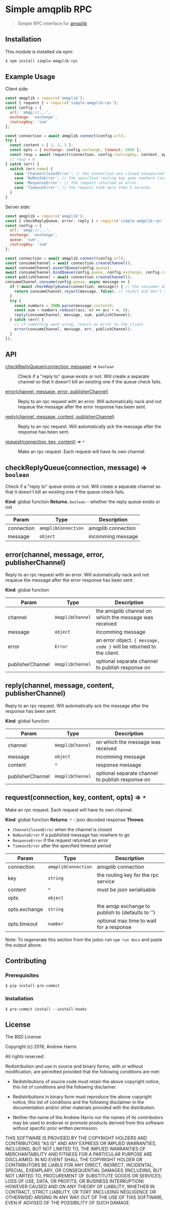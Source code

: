 # Simple amqplib RPC

> Simple RPC interface for [amqplib](https://github.com/squaremo/amqp.node)

## Installation

This module is installed via npm:

``` bash
$ npm install simple-amqplib-rpc
```

## Example Usage

Client side:
```js
const amqplib = require('amqplib');
const { request } = require('simple-amqplib-rpc');
const config = {
  url: 'amqp://...',
  exchange: 'exchange',
  routingKey: 'sum'
};

const connection = await amqplib.connect(config.url);
try {
  const content = [ 1, 2, 3 ];
  const opts = { exchange: config.exchange, timeout: 5000 };
  const resp = await request(connection, config.routingKey, content, opts);
  // resp = 6
} catch (err) {
  switch (err.name) {
    case 'ChannelClosedError': // the connection was closed unexpectedly.
    case 'NoRouteError': // the specified routing key goes nowhere (server needs to bindQueue).
    case 'ResponseError': // the request returned an error.
    case 'TimeoutError': // the request took more than 5 seconds.
  }
}
```

Server side:
```js
const amqplib = require('amqplib');
const { checkReplyQueue, error, reply } = require('simple-amqplib-rpc');
const config = {
  url: 'amqp://...',
  exchange: 'exchange',
  queue: 'sum',
  routingKey: 'sum'
};

const connection = await amqplib.connect(config.url);
const consumeChannel = await connection.createChannel();
await consumeChannel.assertQueue(config.queue);
await consumeChannel.bindQueue(config.queue, config.exchange, config.routingKey);
const publishChannel = await connection.createChannel();
consumeChannel.consume(config.queue, async message => {
  if (!await checkReplyQueue(connection, message)) { // the consumer doesn't exist anymore
    return consumeChannel.reject(message, false); // reject and don't requeue
  }
  try {
    const numbers = JSON.parse(message.content);
    const sum = numbers.reduce((acc, n) => acc + n, 0);
    reply(consumeChannel, message, sum, publishChannel);
  } catch (err) {
    // if something went wrong, return an error to the client
    error(consumeChannel, message, err, publishChannel);
  }
});
```

## API

<dl>
<dt><a href="#checkReplyQueue">checkReplyQueue(connection, message)</a> ⇒ <code>boolean</code></dt>
<dd><p>Check if a &quot;reply to&quot; queue exists or not. Will create a separate channel so that it doesn&#39;t
kill an existing one if the queue check fails.</p>
</dd>
<dt><a href="#error">error(channel, message, error, publisherChannel)</a></dt>
<dd><p>Reply to an rpc request with an error. Will automatically nack and not requeue the message after
the error response has been sent.</p>
</dd>
<dt><a href="#reply">reply(channel, message, content, publisherChannel)</a></dt>
<dd><p>Reply to an rpc request. Will automatically ack the message after the response has been sent.</p>
</dd>
<dt><a href="#request">request(connection, key, content)</a> ⇒ <code>*</code></dt>
<dd><p>Make an rpc request. Each request will have its own channel.</p>
</dd>
</dl>

<a name="checkReplyQueue"></a>

## checkReplyQueue(connection, message) ⇒ <code>boolean</code>
Check if a "reply to" queue exists or not. Will create a separate channel so that it doesn't
kill an existing one if the queue check fails.

**Kind**: global function
**Returns**: <code>boolean</code> - whether the reply queue exists or not

| Param | Type | Description |
| --- | --- | --- |
| connection | <code>amqplibConnection</code> | amqplib connection |
| message | <code>object</code> | incomming message |

<a name="error"></a>

## error(channel, message, error, publisherChannel)
Reply to an rpc request with an error. Will automatically nack and not requeue the message after
the error response has been sent.

**Kind**: global function

| Param | Type | Description |
| --- | --- | --- |
| channel | <code>AmqplibChannel</code> | the amqplib channel on which the message was received |
| message | <code>object</code> | incomming message |
| error | <code>Error</code> | an error object. `{ message, code }` will be returned to the client. |
| publisherChannel | <code>AmqplibChannel</code> | optional separate channel to publish response on |

<a name="reply"></a>

## reply(channel, message, content, publisherChannel)
Reply to an rpc request. Will automatically ack the message after the response has been sent.

**Kind**: global function

| Param | Type | Description |
| --- | --- | --- |
| channel | <code>AmqplibChannel</code> | on which the message was received |
| message | <code>object</code> | incomming message |
| content | <code>\*</code> | response message |
| publisherChannel | <code>AmqplibChannel</code> | optional separate channel to publish response on |

<a name="request"></a>

## request(connection, key, content, opts) ⇒ <code>\*</code>
Make an rpc request. Each request will have its own channel.

**Kind**: global function
**Returns**: <code>\*</code> - json decoded response
**Throws**:

- <code>ChannelClosedError</code> when the channel is closed
- <code>NoRouteError</code> if a published message has nowhere to go
- <code>ResponseError</code> if the request returned an error
- <code>TimeoutError</code> after the specified timeout period


| Param | Type | Description |
| --- | --- | --- |
| connection | <code>amqplibConnection</code> | amqplib connection |
| key | <code>string</code> | the routing key for the rpc service |
| content | <code>\*</code> | must be json serialisable |
| opts | <code>object</code> |  |
| opts.exchange | <code>string</code> | the amqp exchange to publish to (defaults to '') |
| opts.timeout | <code>number</code> | optional max time to wait for a response |

Note: To regenerate this section from the jsdoc run `npm run docs` and paste
the output above.

## Contributing

### Prerequisites

```
$ pip install pre-commit
```

### Installation

```
$ pre-commit install --install-hooks
```

## License

The BSD License

Copyright (c) 2019, Andrew Harris

All rights reserved.

Redistribution and use in source and binary forms, with or without modification,
are permitted provided that the following conditions are met:

* Redistributions of source code must retain the above copyright notice, this
  list of conditions and the following disclaimer.

* Redistributions in binary form must reproduce the above copyright notice, this
  list of conditions and the following disclaimer in the documentation and/or
  other materials provided with the distribution.

* Neither the name of the Andrew Harris nor the names of its
  contributors may be used to endorse or promote products derived from
  this software without specific prior written permission.

THIS SOFTWARE IS PROVIDED BY THE COPYRIGHT HOLDERS AND CONTRIBUTORS "AS IS" AND
ANY EXPRESS OR IMPLIED WARRANTIES, INCLUDING, BUT NOT LIMITED TO, THE IMPLIED
WARRANTIES OF MERCHANTABILITY AND FITNESS FOR A PARTICULAR PURPOSE ARE
DISCLAIMED. IN NO EVENT SHALL THE COPYRIGHT HOLDER OR CONTRIBUTORS BE LIABLE FOR
ANY DIRECT, INDIRECT, INCIDENTAL, SPECIAL, EXEMPLARY, OR CONSEQUENTIAL DAMAGES
(INCLUDING, BUT NOT LIMITED TO, PROCUREMENT OF SUBSTITUTE GOODS OR SERVICES;
LOSS OF USE, DATA, OR PROFITS; OR BUSINESS INTERRUPTION) HOWEVER CAUSED AND ON
ANY THEORY OF LIABILITY, WHETHER IN CONTRACT, STRICT LIABILITY, OR TORT
(INCLUDING NEGLIGENCE OR OTHERWISE) ARISING IN ANY WAY OUT OF THE USE OF THIS
SOFTWARE, EVEN IF ADVISED OF THE POSSIBILITY OF SUCH DAMAGE.
